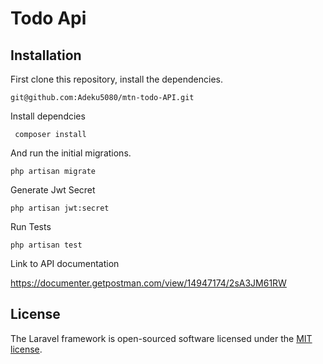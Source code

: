 # Todo Api

## Installation

First clone this repository, install the dependencies.

```
git@github.com:Adeku5080/mtn-todo-API.git

```

Install dependcies 

```
 composer install

```

And run the initial migrations.

```
php artisan migrate
```

Generate Jwt Secret

```
php artisan jwt:secret
```
Run Tests

```
php artisan test
```

Link to API documentation

https://documenter.getpostman.com/view/14947174/2sA3JM61RW


## License

The Laravel framework is open-sourced software licensed under the [MIT license](https://opensource.org/licenses/MIT).
